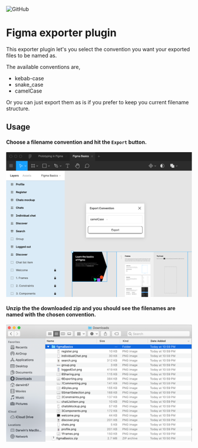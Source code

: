 ![GitHub](https://img.shields.io/github/license/ozhsmt/figma-export-convention)

# Figma exporter plugin

This exporter plugin let's you select the convention you want your exported files to be named as.

The available conventions are,

* kebab-case
* snake_case
* camelCase

Or you can just export them as is if you prefer to keep you current filename structure.

## Usage

#### Choose a filename convention and hit the `Export` button.

![UI](./images/plugin.png)

#### Unzip the the downloaded zip and you should see the filenames are named with the chosen convention.

![Exported Files](./images/exported-files.png)